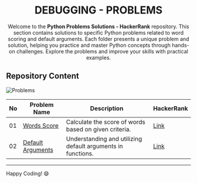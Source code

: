 <h1 align='center'>DEBUGGING - PROBLEMS</h1>

<p align='center'>
    Welcome to the <strong>Python Problems Solutions - HackerRank</strong> repository. This section contains solutions to specific Python problems related to word scoring and default arguments. Each folder presents a unique problem and solution, helping you practice and master Python concepts through hands-on challenges. Explore the problems and improve your skills with practical examples.
</p>

## Repository Content
![Problems](https://img.shields.io/badge/problems%20count-2-blue)

| No  | Problem Name        | Description                                      | HackerRank                                 |
|-----|---------------------|--------------------------------------------------|--------------------------------------------|
| 01  | [Words Score](https://github.com/JawadSher/Python-Problems-Solutions-HackerRank/tree/main/17%20-%20Debugging/01%20-%20Words%20Score)         | Calculate the score of words based on given criteria. | [Link](https://www.hackerrank.com/challenges/words-score) |
| 02  | [Default Arguments](https://github.com/JawadSher/Python-Problems-Solutions-HackerRank/tree/main/17%20-%20Debugging/02%20-%20Default%20Arguments)   | Understanding and utilizing default arguments in functions. | [Link](https://www.hackerrank.com/challenges/default-arguments) |

---
Happy Coding! 😄
